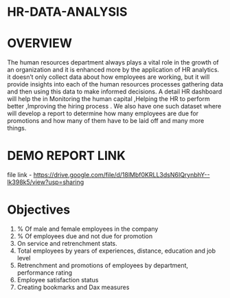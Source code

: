 # HR-DATA-ANALYSIS
# OVERVIEW 
 The human resources department always plays a vital role in the growth of an organization and it is enhanced more by the application of HR analytics. it doesn’t only collect data about how employees are working, but it will provide insights into each of the human resources processes gathering data and then using this data to make informed decisions. A detail HR dashboard will help the in Monitoring the human capital ,Helping the HR to perform better ,Improving the hiring process . We also have one such dataset where will develop a report to determine how many employees are due for promotions and how many of them have to be laid off and many more things.
# DEMO REPORT LINK 
file link - https://drive.google.com/file/d/18lMbf0KRLL3dsN6IQrynbhY--lk398k5/view?usp=sharing
# Objectives 
1.	% Of male and female employees in the company 
2.	% Of employees due and not due for promotion 
3.	On service and retrenchment stats.
4.	Total employees by years of experiences, distance, education and job level 
5.	Retrenchment and promotions of employees by department, performance rating 
6.	Employee satisfaction status 
7.	Creating bookmarks and Dax measures 
